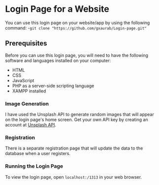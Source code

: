 # Login Page for a Website

You can use this login page on your website/app by using the following command:
 -`git clone "https://github.com/gxaurab/Login-page.git"`

## Prerequisites

Before you can use this login page, you will need to have the following software and languages installed on your computer: 

- HTML
- CSS
- JavaScript
- PHP as a server-side scripting language
- XAMPP installed

### Image Generation

I have used the Unsplash API to generate random images that will appear on the login page's home screen.
 Get your own API key by creating an account at 
 [Unsplash API](https://unsplash.com/developers).


### Registration

There is a separate registration page that will update the data to the database when a user registers.

### Running the Login Page

To view the login page, open `localhost:/1313` in your web browser.
